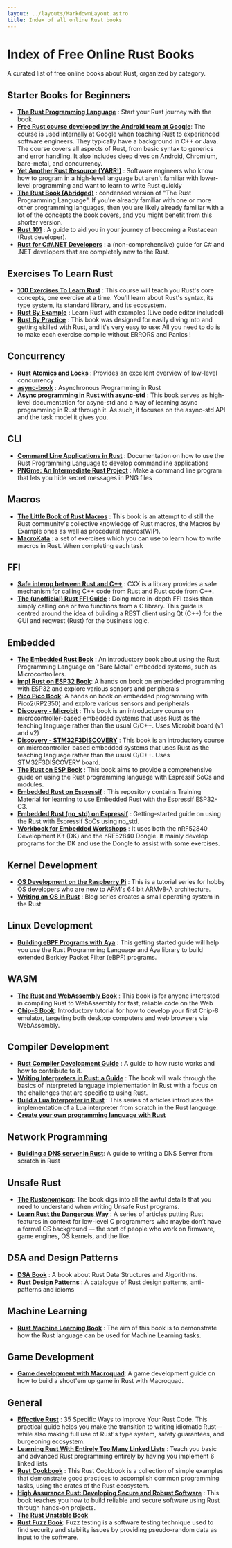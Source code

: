 ```yaml
---
layout: ../layouts/MarkdownLayout.astro
title: Index of all online Rust books
---
```


# Index of Free Online Rust Books
A curated list of free online books about Rust, organized by category.

## Starter Books for Beginners
- **[The Rust Programming Language](https://doc.rust-lang.org/book/)** : Start your Rust journey with the book.
- **[Free Rust course developed by the Android team at Google](https://google.github.io/comprehensive-rust/)**: The course is used internally at Google when teaching Rust to experienced software engineers. They typically have a background in C++ or Java. The course covers all aspects of Rust, from basic syntax to generics and error handling. It also includes deep dives on Android, Chromium, bare-metal, and concurrency.
- **[Yet Another Rust Resource (YARR!)](https://yet-another-rust-resource.pages.dev/introduction)** : Software engineers who know how to program in a high-level language but aren't familiar with lower-level programming and want to learn to write Rust quickly
- **[The Rust Book (Abridged)](https://jasonwalton.ca/rust-book-abridged/)** : condensed version of "The Rust Programming Language". If you're already familiar with one or more other programming languages, then you are likely already familiar with a lot of the concepts the book covers, and you might benefit from this shorter version.
- **[Rust 101](https://rust-lang.guide/)** : A guide to aid you in your journey of becoming a Rustacean (Rust developer).
- **[Rust for C#/.NET Developers](https://microsoft.github.io/rust-for-dotnet-devs/latest/)** : a (non-comprehensive) guide for C# and .NET developers that are completely new to the Rust.

## Exercises To Learn Rust

- **[100 Exercises To Learn Rust](https://rust-exercises.com/100-exercises/)** : This course will teach you Rust's core concepts, one exercise at a time. You'll learn about Rust's syntax, its type system, its standard library, and its ecosystem.
- **[Rust By Example](https://doc.rust-lang.org/rust-by-example/)** : Learn Rust with examples (Live code editor included)
- **[Rust By Practice](https://practice.course.rs/)** : This book was designed for easily diving into and getting skilled with Rust, and it's very easy to use: All you need to do is to make each exercise compile without ERRORS and Panics !

## Concurrency
- **[Rust Atomics and Locks](https://marabos.nl/atomics/foreword.html)** : Provides an excellent overview of low-level concurrency
- **[async-book](https://rust-lang.github.io/async-book/index.html)** : Asynchronous Programming in Rust
- **[Async programming in Rust with async-std](https://book.async.rs/)** : This book serves as high-level documentation for async-std and a way of learning async programming in Rust through it. As such, it focuses on the async-std API and the task model it gives you.

## CLI
- **[Command Line Applications in Rust](https://rust-cli.github.io/book/index.html)** : Documentation on how to use the Rust Programming Language to develop commandline applications
- **[PNGme: An Intermediate Rust Project](https://jrdngr.github.io/pngme_book/introduction.html)** : Make a command line program that lets you hide secret messages in PNG files

## Macros
- **[The Little Book of Rust Macros](https://veykril.github.io/tlborm)** : This book is an attempt to distill the Rust community's collective knowledge of Rust macros, the Macros by Example ones as well as procedural macros(WIP).
- **[MacroKata](https://tfpk.github.io/macrokata/)** : a set of exercises which you can use to learn how to write macros in Rust. When completing each task

## FFI
- **[Safe interop between Rust and C++](https://cxx.rs/)** :  CXX is a library provides a safe mechanism for calling C++ code from Rust and Rust code from C++.
- **[The (unofficial) Rust FFI Guide](https://www.michaelfbryan.com/rust-ffi-guide/)** :  Doing more in-depth FFI tasks than simply calling one or two functions from a C library.  This guide is centred around the idea of building a REST client using Qt (C++) for the GUI and reqwest (Rust) for the business logic.

## Embedded
- **[The Embedded Rust Book](https://docs.rust-embedded.org/book/)** :  An introductory book about using the Rust Programming Language on "Bare Metal" embedded systems, such as Microcontrollers.
- **[impl Rust on ESP32 Book](https://esp32.implrust.com/)**: A hands on book on embedded programming with ESP32 and explore various sensors and peripherals
- **[Pico Pico Book](https://pico.implrust.com/)**: A hands on book on embedded programming with Pico2(RP2350) and explore various sensors and peripherals
- **[Discovery - Microbit](https://docs.rust-embedded.org/discovery/microbit/)** :  This book is an introductory course on microcontroller-based embedded systems that uses Rust as the teaching language rather than the usual C/C++.  Uses Microbit board (v1 and v2)
- **[Discovery - STM32F3DISCOVERY](https://docs.rust-embedded.org/discovery/f3discovery/)** :  This book is an introductory course on microcontroller-based embedded systems that uses Rust as the teaching language rather than the usual C/C++. Uses STM32F3DISCOVERY board.
- **[The Rust on ESP Book](https://docs.esp-rs.org/book/)** :  This book aims to provide a comprehensive guide on using the Rust programming language with Espressif SoCs and modules.
- **[Embedded Rust on Espressif](https://docs.esp-rs.org/std-training/)** :  This repository contains Training Material for learning to use Embedded Rust with the Espressif ESP32-C3.
- **[Embedded Rust (no_std) on Espressif](https://docs.esp-rs.org/no_std-training/)** :  Getting-started guide on using the Rust with Espressif SoCs using no_std.
- **[Workbook for Embedded Workshops](https://embedded-trainings.ferrous-systems.com/)** :  It uses both the nRF52840 Development Kit (DK) and the nRF52840 Dongle. It mainly develop programs for the DK and use the Dongle to assist with some exercises.

## Kernel Development
- **[OS Development on the Raspberry Pi](https://github.com/rust-embedded/rust-raspberrypi-OS-tutorials)** :  This is a tutorial series for hobby OS developers who are new to ARM's 64 bit ARMv8-A architecture. 
- **[Writing an OS in Rust](https://os.phil-opp.com/)** : Blog series creates a small operating system in the Rust

## Linux Development
- **[Building eBPF Programs with Aya](https://aya-rs.dev/book/)** : This getting started guide will help you use the Rust Programming Language and Aya library to build extended Berkley Packet Filter (eBPF) programs.

## WASM
- **[The Rust and WebAssembly Book](https://rustwasm.github.io/docs/book/)** : This book is for anyone interested in compiling Rust to WebAssembly for fast, reliable code on the Web
- **[Chip-8 Book](https://github.com/aquova/chip8-book)**: Introductory tutorial for how to develop your first Chip-8 emulator, targeting both desktop computers and web browsers via WebAssembly.

## Compiler Development
- **[Rust Compiler Development Guide](https://rustc-dev-guide.rust-lang.org/)** : A guide to how rustc works and how to contribute to it.
- **[Writing Interpreters in Rust: a Guide](https://rust-hosted-langs.github.io/book/introduction.html)** : The book will walk through the basics of interpreted language implementation in Rust with a focus on the challenges that are specific to using Rust.
- **[Build a Lua Interpreter in Rust](https://wubingzheng.github.io/build-lua-in-rust/en/)** : This series of articles introduces the implementation of a Lua interpreter from scratch in the Rust language.
- **[Create your own programming language with Rust](https://createlang.rs/01_calculator/repl.html)**

## Network Programming
- **[Building a DNS server in Rust](https://github.com/EmilHernvall/dnsguide)**: A guide to writing a DNS Server from scratch in Rust


## Unsafe Rust
- **[The Rustonomicon](https://doc.rust-lang.org/nomicon/)**: The book digs into all the awful details that you need to understand when writing Unsafe Rust programs.
- **[Learn Rust the Dangerous Way](https://cliffle.com/p/dangerust/)** : A series of articles putting Rust features in context for low-level C programmers who maybe don’t have a formal CS background — the sort of people who work on firmware, game engines, OS kernels, and the like.


## DSA and Design Patterns
- **[DSA Book](https://github.com/QMHTMY/RustBook)** : A book about Rust Data Structures and Algorithms.
- **[Rust Design Patterns](https://rust-unofficial.github.io/patterns/)** :  A catalogue of Rust design patterns, anti-patterns and idioms

## Machine Learning
- **[Rust Machine Learning Book](https://rust-ml.github.io/book/)** :  The aim of this book is to demonstrate how the Rust language can be used for Machine Learning tasks.

## Game Development

  - **[Game development with Macroquad](https://mq.agical.se/)**: A game development guide on how to build a shoot'em up game in Rust with Macroquad.


## General
- **[Effective Rust](https://www.lurklurk.org/effective-rust/)** : 35 Specific Ways to Improve Your Rust Code. This practical guide helps you make the transition to writing idiomatic Rust—while also making full use of Rust's type system, safety guarantees, and burgeoning ecosystem.
- **[Learning Rust With Entirely Too Many Linked Lists](https://rust-unofficial.github.io/too-many-lists/index.html)** : Teach you basic and advanced Rust programming entirely by having you implement 6 linked lists
- **[Rust Cookbook](https://rust-lang-nursery.github.io/rust-cookbook/)** : This Rust Cookbook is a collection of simple examples that demonstrate good practices to accomplish common programming tasks, using the crates of the Rust ecosystem.
- **[High Assurance Rust: Developing Secure and Robust Software](https://highassurance.rs/)** :  This book teaches you how to build reliable and secure software using Rust through hands-on projects.
- **[The Rust Unstable Book](https://doc.rust-lang.org/stable/unstable-book/)** 
- **[Rust Fuzz Book](https://rust-fuzz.github.io/book/)**: Fuzz testing is a software testing technique used to find security and stability issues by providing pseudo-random data as input to the software.

